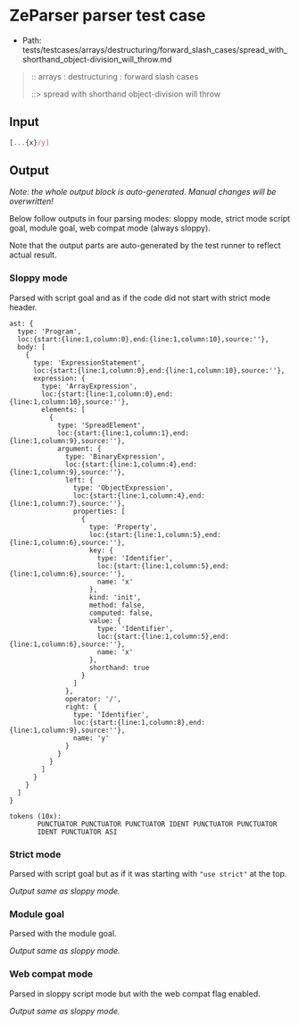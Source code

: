 # ZeParser parser test case

- Path: tests/testcases/arrays/destructuring/forward_slash_cases/spread_with_shorthand_object-division_will_throw.md

> :: arrays : destructuring : forward slash cases
>
> ::> spread with shorthand object-division will throw

## Input

`````js
[...{x}/y]
`````

## Output

_Note: the whole output block is auto-generated. Manual changes will be overwritten!_

Below follow outputs in four parsing modes: sloppy mode, strict mode script goal, module goal, web compat mode (always sloppy).

Note that the output parts are auto-generated by the test runner to reflect actual result.

### Sloppy mode

Parsed with script goal and as if the code did not start with strict mode header.

`````
ast: {
  type: 'Program',
  loc:{start:{line:1,column:0},end:{line:1,column:10},source:''},
  body: [
    {
      type: 'ExpressionStatement',
      loc:{start:{line:1,column:0},end:{line:1,column:10},source:''},
      expression: {
        type: 'ArrayExpression',
        loc:{start:{line:1,column:0},end:{line:1,column:10},source:''},
        elements: [
          {
            type: 'SpreadElement',
            loc:{start:{line:1,column:1},end:{line:1,column:9},source:''},
            argument: {
              type: 'BinaryExpression',
              loc:{start:{line:1,column:4},end:{line:1,column:9},source:''},
              left: {
                type: 'ObjectExpression',
                loc:{start:{line:1,column:4},end:{line:1,column:7},source:''},
                properties: [
                  {
                    type: 'Property',
                    loc:{start:{line:1,column:5},end:{line:1,column:6},source:''},
                    key: {
                      type: 'Identifier',
                      loc:{start:{line:1,column:5},end:{line:1,column:6},source:''},
                      name: 'x'
                    },
                    kind: 'init',
                    method: false,
                    computed: false,
                    value: {
                      type: 'Identifier',
                      loc:{start:{line:1,column:5},end:{line:1,column:6},source:''},
                      name: 'x'
                    },
                    shorthand: true
                  }
                ]
              },
              operator: '/',
              right: {
                type: 'Identifier',
                loc:{start:{line:1,column:8},end:{line:1,column:9},source:''},
                name: 'y'
              }
            }
          }
        ]
      }
    }
  ]
}

tokens (10x):
       PUNCTUATOR PUNCTUATOR PUNCTUATOR IDENT PUNCTUATOR PUNCTUATOR
       IDENT PUNCTUATOR ASI
`````

### Strict mode

Parsed with script goal but as if it was starting with `"use strict"` at the top.

_Output same as sloppy mode._

### Module goal

Parsed with the module goal.

_Output same as sloppy mode._

### Web compat mode

Parsed in sloppy script mode but with the web compat flag enabled.

_Output same as sloppy mode._
